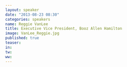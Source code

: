 ```yaml
---
layout: speaker
date: "2013-08-23 08:30"
categories: speakers
name: Reggie VanLee
title: Executive Vice President, Booz Allen Hamilton
image: VanLee_Reggie.jpg
published: true
teaser:
in:
tw:
ww: 
---
```

